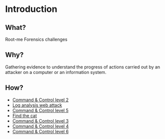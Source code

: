# Introduction

## What?

Root-me Forensics challenges

## Why?

Gathering evidence to understand the progress of actions carried out by an attacker on a computer or an information system.

## How?

* [Command & Control level 2](c&c2.md)
* [Log analysis web attack](log-web-attack.md)
* [Command & Control level 5](c&c5.md)
* [Find the cat](cat.md)
* [Command & Control level 3](c&c3.md)
* [Command & Control level 4](c&c4.md)
* [Command & Control level 6](c&c6.md)

